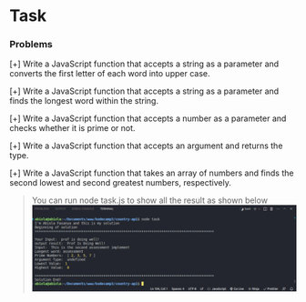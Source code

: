 # Task

### Problems

[+] Write a JavaScript function that accepts a string as a parameter and converts the first letter of each word into upper case.

[+] Write a JavaScript function that accepts a string as a parameter and finds the longest word within the string.

[+] Write a JavaScript function that accepts a number as a parameter and checks whether it is prime or not.

[+] Write a JavaScript function that accepts an argument and returns the type.

[+] Write a JavaScript function that takes an array of numbers and finds the second lowest and second greatest numbers, respectively.

> You can run node task.js to show all the result as shown below
> ![Image](image.png)
